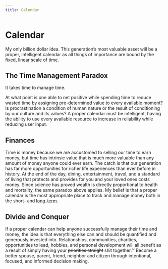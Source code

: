 ```yaml
---
title: Calendar
---
```


# Calendar

My only billion dollar idea. This generation’s most valuable asset will be a proper, intelligent calendar as all things of importance are bound by the fixed, linear scale of time.

## The Time Management Paradox

It takes time to manage time.

At what point is one able to net positive while spending time to reduce wasted time by assigning pre-determined value to every available moment? Is procrastination a condition of human nature or the result of conditioning by our culture and its values? A proper calendar must be intelligent, having the ability to use every available resource to increase in reliability while reducing user input.

## Finances

Time is money because we are accustomed to selling our time to earn money, but time has intrinsic value that is much more valuable than any amount of money anyone could ever earn. The catch is that our generation has far more opportunities for richer life experiences than ever before in history. At the end of the day, dining, entertainment, travel, and a standard of living that protects and provides for you and your loved ones costs money. Since science has proved wealth is directly proportional to health and mortality, the same paradox above applies. My belief is that a proper calendar is the most appropriate place to track and manage money both in the short- and [long-term](http://www.nielsen.com/us/en/insights/news/2012/mass-affluents-a-new-target-niche.html).

## Divide and Conquer

If a proper calendar can help anyone successfully manage their time and money, the idea is that everything else can and should be quantified and generously invested into. Relationships, communities, charities, opportunities to lead, 
hobbies, and personal development will all benefit as a result of simply having your <del>priorities straight</del> shit together.™ Become a better spouse, parent, friend, neighbor and citizen through intentional, focused, and informed decision making.


